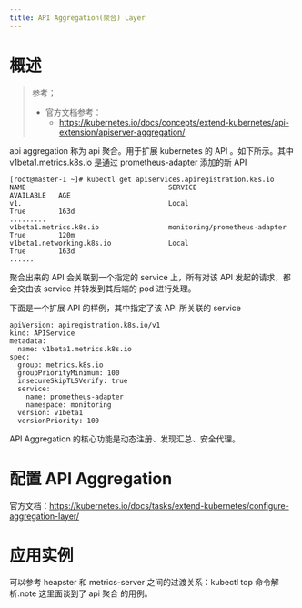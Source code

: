```yaml
---
title: API Aggregation(聚合) Layer
---
```


# 概述

> 参考；
>
> - 官方文档参考：
>   - <https://kubernetes.io/docs/concepts/extend-kubernetes/api-extension/apiserver-aggregation/>

api aggregation 称为 api 聚合。用于扩展 kubernetes 的 API 。如下所示。其中 v1beta1.metrics.k8s.io 是通过 prometheus-adapter 添加的新 API

    [root@master-1 ~]# kubectl get apiservices.apiregistration.k8s.io
    NAME                                   SERVICE                         AVAILABLE   AGE
    v1.                                    Local                           True        163d
    .........
    v1beta1.metrics.k8s.io                 monitoring/prometheus-adapter   True        120m
    v1beta1.networking.k8s.io              Local                           True        163d
    ......

聚合出来的 API 会关联到一个指定的 service 上，所有对该 API 发起的请求，都会交由该 service 并转发到其后端的 pod 进行处理。

下面是一个扩展 API 的样例，其中指定了该 API 所关联的 service

    apiVersion: apiregistration.k8s.io/v1
    kind: APIService
    metadata:
      name: v1beta1.metrics.k8s.io
    spec:
      group: metrics.k8s.io
      groupPriorityMinimum: 100
      insecureSkipTLSVerify: true
      service:
        name: prometheus-adapter
        namespace: monitoring
      version: v1beta1
      versionPriority: 100

API Aggregation 的核心功能是动态注册、发现汇总、安全代理。

# 配置 API Aggregation

官方文档：<https://kubernetes.io/docs/tasks/extend-kubernetes/configure-aggregation-layer/>

# 应用实例

可以参考 heapster 和 metrics-server 之间的过渡关系：kubectl top 命令解析.note 这里面谈到了 api 聚合 的用例。

